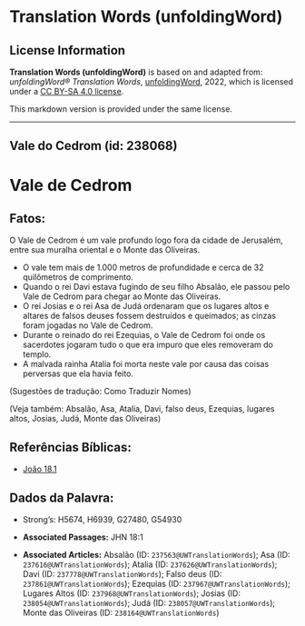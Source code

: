 # Translation Words (unfoldingWord)

## License Information

**Translation Words (unfoldingWord)** is based on and adapted from: _unfoldingWord® Translation Words_, [unfoldingWord](https://unfoldingword.org/utw), 2022, which is licensed under a [CC BY-SA 4.0 license](https://creativecommons.org/licenses/by-sa/4.0/legalcode.en).

This markdown version is provided under the same license.



--------------------------------

## Vale do Cedrom (id: 238068)

Vale de Cedrom
==============

Fatos:
------

O Vale de Cedrom é um vale profundo logo fora da cidade de Jerusalém, entre sua muralha oriental e o Monte das Oliveiras.

* O vale tem mais de 1\.000 metros de profundidade e cerca de 32 quilômetros de comprimento.
* Quando o rei Davi estava fugindo de seu filho Absalão, ele passou pelo Vale de Cedrom para chegar ao Monte das Oliveiras.
* O rei Josias e o rei Asa de Judá ordenaram que os lugares altos e altares de falsos deuses fossem destruídos e queimados; as cinzas foram jogadas no Vale de Cedrom.
* Durante o reinado do rei Ezequias, o Vale de Cedrom foi onde os sacerdotes jogaram tudo o que era impuro que eles removeram do templo.
* A malvada rainha Atalia foi morta neste vale por causa das coisas perversas que ela havia feito.

(Sugestões de tradução: Como Traduzir Nomes)

(Veja também: Absalão, Asa, Atalia, Davi, falso deus, Ezequias, lugares altos, Josias, Judá, Monte das Oliveiras)

Referências Bíblicas:
---------------------

* [João 18\.1](https://ref.ly/John18:1)

Dados da Palavra:
-----------------

* Strong’s: H5674, H6939, G27480, G54930

* **Associated Passages:** JHN 18:1
* **Associated Articles:** Absalão (ID: `237563@UWTranslationWords`); Asa (ID: `237616@UWTranslationWords`); Atalia (ID: `237626@UWTranslationWords`); Davi (ID: `237778@UWTranslationWords`); Falso deus (ID: `237861@UWTranslationWords`); Ezequias (ID: `237967@UWTranslationWords`); Lugares Altos (ID: `237968@UWTranslationWords`); Josias (ID: `238054@UWTranslationWords`); Judá (ID: `238057@UWTranslationWords`); Monte das Oliveiras (ID: `238164@UWTranslationWords`)

